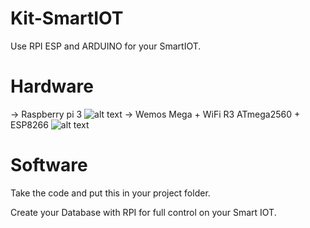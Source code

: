 # Kit-SmartIOT
Use RPI ESP and ARDUINO for your SmartIOT.

# Hardware
-> Raspberry pi 3 
![alt text](https://github.com/AyliBox/Dev_SmartIOT/blob/master/Hardware/ARDUINO%2BESP/emos-mega%2Besp.jpg)
-> Wemos Mega + WiFi R3 ATmega2560 + ESP8266
![alt text](https://github.com/AyliBox/Dev_SmartIOT/blob/master/Hardware/RPI/raspberry-pi3.jpg)

# Software
Take the code and put this in your project folder.

Create your Database with RPI for full control on your Smart IOT.
